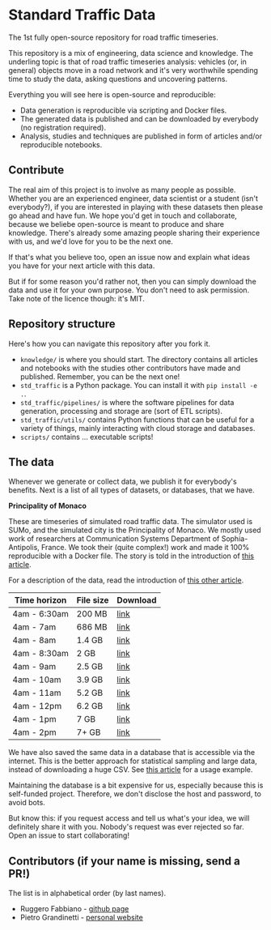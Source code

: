 # Standard Traffic Data

The 1st fully open-source repository for road traffic timeseries.

This repository is a mix of engineering, data science and knowledge. The underling topic is that of road traffic timeseries analysis: vehicles (or, in general) objects move in a road network and it's very worthwhile spending time to study the data, asking questions and uncovering patterns.

Everything you will see here is open-source and reproducible:

 - Data generation is reproducible via scripting and Docker files.
 - The generated data is published and can be downloaded by everybody (no registration required).
 - Analysis, studies and techniques are published in form of articles and/or reproducible notebooks.

## Contribute

The real aim of this project is to involve as many people as possible. Whether you are an experienced engineer, data scientist or a student (isn't everybody?), if you are interested in playing with these datasets then please go ahead and have fun. We hope you'd get in touch and collaborate, because we beliebe open-source is meant to produce and share knowledge. There's already some amazing people sharing their experience with us, and we'd love for you to be the next one.

If that's what you believe too, open an issue now and explain what ideas you have for your next article with this data.

But if for some reason you'd rather not, then you can simply download the data and use it for your own purpose. You don't need to ask permission. Take note of the licence though: it's MIT.

## Repository structure

Here's how you can navigate this repository after you fork it.

  - `knowledge/` is where you should start. The directory contains all articles and notebooks with the studies other contributors have made and published. Remember, you can be the next one!
  - `std_traffic` is a Python package. You can install it with `pip install -e .`.
  - `std_traffic/pipelines/` is where the software pipelines for data generation, processing and storage are (sort of ETL scripts).
  - `std_traffic/utils/` contains Python functions that can be useful for a variety of things, mainly interacting with cloud storage and databases.
  - `scripts/` contains ... executable scripts!


## The data

Whenever we generate or collect data, we publish it for everybody's benefits. Next is a list of all types of datasets, or databases, that we have.

**Principality of Monaco**

These are timeseries of simulated road traffic data. The simulator used is SUMo, and the simulated city is the Principality of Monaco. We mostly used work of researchers at Communication Systems Department of Sophia-Antipolis, France. We took their (quite complex!) work and made it 100% reproducible with a Docker file. The story is told in the introduction of [this article](https://github.com/pgrandinetti/standard-traffic-data/blob/statsinf_pietro/knowledge/How_Fast_Would_You_Drive_In_Monaco.ipynb).

For a description of the data, read the introduction of [this other article](https://github.com/pgrandinetti/standard-traffic-data/blob/main/knowledge/Urban_Traffic_Data_Exploratory_Analysis.ipynb).

| Time horizon | File size | Download |
| ------------ | --------- | -------- |
| 4am - 6:30am |   200 MB  | [link](https://standard-traffic-data.s3.us-east-2.amazonaws.com/most_0400_0600_1_5.csv) |
| 4am - 7am    |   686 MB  | [link](https://standard-traffic-data.s3.us-east-2.amazonaws.com/most_0400_0700_1_5.csv) |
| 4am - 8am    |   1.4 GB  | [link](https://standard-traffic-data.s3.us-east-2.amazonaws.com/most_0400_0800_1_5.csv) |
| 4am - 8:30am |   2 GB    | [link](https://standard-traffic-data.s3.us-east-2.amazonaws.com/most_0400_0830_1_5.csv) |
| 4am - 9am    |  2.5 GB   | [link](https://standard-traffic-data.s3.us-east-2.amazonaws.com/most_0400_0900_1_5.csv) |
| 4am - 10am   |  3.9 GB   | [link](https://standard-traffic-data.s3.us-east-2.amazonaws.com/most_0400_1000_1_5.csv) |
| 4am - 11am   |  5.2 GB   | [link](https://standard-traffic-data.s3.us-east-2.amazonaws.com/most_0400_1100_1_5.csv) |
| 4am - 12pm   |  6.2 GB   | [link](https://standard-traffic-data.s3.us-east-2.amazonaws.com/most_0400_1200_1_5.csv) |
| 4am - 1pm    |    7 GB   | [link](https://standard-traffic-data.s3.us-east-2.amazonaws.com/most_0400_1300_1_5.csv) |
| 4am - 2pm    |   7+ GB   | [link](https://standard-traffic-data.s3.us-east-2.amazonaws.com/most_0400_1400_1_5.csv) |


We have also saved the same data in a database that is accessible via the internet. This is the better approach for statistical sampling and large data, instead of downloading a huge CSV. See [this article](https://github.com/pgrandinetti/standard-traffic-data/blob/statsinf_pietro/knowledge/How_Fast_Would_You_Drive_In_Monaco.ipynb) for a usage example.

Maintaining the database is a bit expensive for us, especially because this is self-funded project. Therefore, we don't disclose the host and password, to avoid bots.

But know this: if you request access and tell us what's your idea, we will definitely share it with you. Nobody's request was ever rejected so far. Open an issue to start collaborating!

## Contributors (if your name is missing, send a PR!)

The list is in alphabetical order (by last names).

- Ruggero Fabbiano - [github page](https://github.com/RuggeroFabbiano)
- Pietro Grandinetti - [personal website](https://pete.world)
